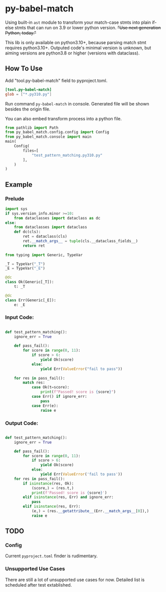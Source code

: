 # py-babel-match

Using built-in `ast` module to transform your match-case stmts into plain if-else stmts that can run on 3.9 or lower python version. ~~"Use next generation Python, today."~~

This lib is only available on python3.10+, because parsing match stmt requires python3.10+. Outputed code's minimal version is unknown, but aiming versions are python3.8 or higher (versions with dataclass).

## How To Use

Add "tool.py-babel-match" field to pyproject.toml.

~~~toml
[tool.py-babel-match]
glob = ["*.py310.py"]
~~~

Run command `py-babel-match` in console. Generated file will be shown besides the origin file.

You can also embed transform process into a python file.

~~~python
from pathlib import Path
from py_babel_match.config.config import Config
from py_babel_match.console import main
main(
    Config(
        files=[
            "test_pattern_matching.py310.py"
        ],
    )
)
~~~

## Example


### Prelude

~~~python
import sys
if sys.version_info.minor >=10:
    from dataclasses import dataclass as dc
else:
    from dataclasses import dataclass
    def dc(cls):
        ret = dataclass(cls)
        ret.__match_args__ = tuple(cls.__dataclass_fields__)
        return ret
    
from typing import Generic, TypeVar

_T = TypeVar("_T")
_E = TypeVar("_E")

@dc
class Ok(Generic[_T]):
    t: _T

@dc
class Err(Generic[_E]):
    e: _E
~~~

### Input Code:

~~~python

def test_pattern_matching():
    ignore_err = True
    
    def pass_fail():
        for score in range(0, 11):
            if score > 6:
                yield Ok(score)
            else:
                yield Err(ValueError("fail to pass"))
    
    for res in pass_fail():
        match res:
            case Ok(t=score):
                print(f"Passed! score is {score}")
            case Err() if ignore_err:
                pass
            case Err(e):
                raise e

~~~

### Output Code:

~~~python

def test_pattern_matching():
    ignore_err = True

    def pass_fail():
        for score in range(0, 11):
            if score > 6:
                yield Ok(score)
            else:
                yield Err(ValueError('fail to pass'))
    for res in pass_fail():
        if isinstance(res, Ok):
            (score,) = (res.t,)
            print(f'Passed! score is {score}')
        elif isinstance(res, Err) and ignore_err:
            pass
        elif isinstance(res, Err):
            (e,) = (res.__getattribute__(Err.__match_args__[0]),)
            raise e
~~~

## TODO

### Config

Current `pyproject.toml` finder is rudimentary.

### Unsupported Use Cases

There are still a lot of unsupported use cases for now. Detailed list is scheduled after test extablished.

